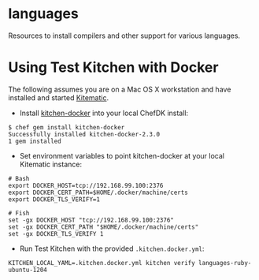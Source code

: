 # languages

Resources to install compilers and other support for various languages.

# Using Test Kitchen with Docker

The following assumes you are on a Mac OS X workstation and have installed and
started [Kitematic](https://kitematic.com/).

* Install [kitchen-docker](https://github.com/portertech/kitchen-docker) into your local ChefDK install:
```
$ chef gem install kitchen-docker
Successfully installed kitchen-docker-2.3.0
1 gem installed
```

* Set environment variables to point kitchen-docker at your local Kitematic instance:
```
# Bash
export DOCKER_HOST=tcp://192.168.99.100:2376
export DOCKER_CERT_PATH=$HOME/.docker/machine/certs
export DOCKER_TLS_VERIFY=1

# Fish
set -gx DOCKER_HOST "tcp://192.168.99.100:2376"
set -gx DOCKER_CERT_PATH "$HOME/.docker/machine/certs"
set -gx DOCKER_TLS_VERIFY 1
```

* Run Test Kitchen with the provided `.kitchen.docker.yml`:
```
KITCHEN_LOCAL_YAML=.kitchen.docker.yml kitchen verify languages-ruby-ubuntu-1204
```
